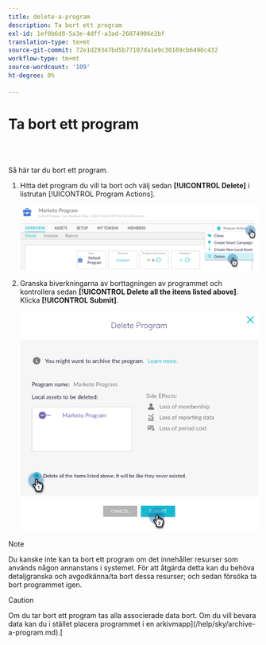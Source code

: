 ```yaml
---
title: delete-a-program
description: Ta bort ett program
exl-id: 1ef0b6d8-5a3e-4dff-a3ad-26874906e2bf
translation-type: tm+mt
source-git-commit: 72e1d29347bd5b77107da1e9c30169cb6490c432
workflow-type: tm+mt
source-wordcount: '109'
ht-degree: 0%

---
```


# Ta bort ett program

<br> 

Så här tar du bort ett program.

1. Hitta det program du vill ta bort och välj sedan **[!UICONTROL Delete]** i listrutan [!UICONTROL Program Actions].

   ![Bild ett](/help/sky/assets/programs/delete-a-program/delete-a-program-1.png)

1. Granska biverkningarna av borttagningen av programmet och kontrollera sedan **[!UICONTROL Delete all the items listed above]**. Klicka **[!UICONTROL Submit]**.

   ![Bild två](/help/sky/assets/programs/delete-a-program/delete-a-program-2.png)

>[!NOTE]
>
>Du kanske inte kan ta bort ett program om det innehåller resurser som används någon annanstans i systemet. För att åtgärda detta kan du behöva detaljgranska och avgodkänna/ta bort dessa resurser; och sedan försöka ta bort programmet igen.

>[!CAUTION]
>
>Om du tar bort ett program tas alla associerade data bort. Om du vill bevara data kan du i stället placera programmet i en arkivmapp](/help/sky/archive-a-program.md).[
